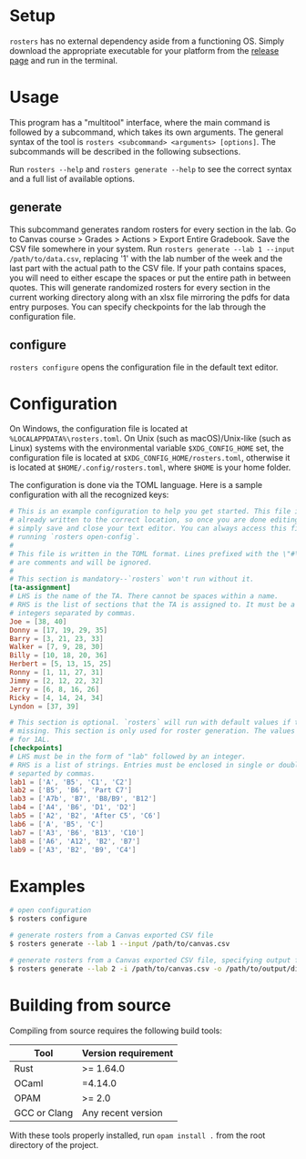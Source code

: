 # Setup

`rosters` has no external dependency aside from a functioning OS. Simply
download the appropriate executable for your platform from the [release
page](https://github.com/macthecadillac/rosters/releases) and run in the
terminal.

# Usage

This program has a "multitool" interface, where the main command is followed by a
subcommand, which takes its own arguments. The general syntax of the tool is
`rosters <subcommand> <arguments> [options]`. The subcommands will be described
in the following subsections.

Run `rosters --help` and `rosters generate --help` to see the correct syntax and
a full list of available options.

## generate
    
This subcommand generates random rosters for every section in the lab. Go to
Canvas course > Grades > Actions > Export Entire Gradebook. Save the CSV file
somewhere in your system. Run `rosters generate --lab 1 --input
/path/to/data.csv`, replacing '1' with the lab number of the week and the last
part with the actual path to the CSV file. If your path contains spaces, you
will need to either escape the spaces or put the entire path in between quotes.
This will generate randomized rosters for every section in the current working
directory along with an xlsx file mirroring the pdfs for data entry purposes.
You can specify checkpoints for the lab through the configuration file.

## configure

`rosters configure` opens the configuration file in the default text editor.

# Configuration

On Windows, the configuration file is located at
`%LOCALAPPDATA%\rosters.toml`. On Unix (such as macOS)/Unix-like (such as
Linux) systems with the environmental variable `$XDG_CONFIG_HOME` set, the
configuration file is located at `$XDG_CONFIG_HOME/rosters.toml`, otherwise it
is located at `$HOME/.config/rosters.toml`, where `$HOME` is your home folder.

The configuration is done via the TOML language. Here is a sample configuration
with all the recognized keys:

```toml
# This is an example configuration to help you get started. This file is
# already written to the correct location, so once you are done editing it,
# simply save and close your text editor. You can always access this file by
# running `rosters open-config`.
#
# This file is written in the TOML format. Lines prefixed with the \"#\" sign
# are comments and will be ignored.
#
# This section is mandatory--`rosters` won't run without it.
[ta-assignment]
# LHS is the name of the TA. There cannot be spaces within a name.
# RHS is the list of sections that the TA is assigned to. It must be a list of
# integers separated by commas.
Joe = [38, 40]
Donny = [17, 19, 29, 35]
Barry = [3, 21, 23, 33]
Walker = [7, 9, 28, 30]
Billy = [10, 18, 20, 36]
Herbert = [5, 13, 15, 25]
Ronny = [1, 11, 27, 31]
Jimmy = [2, 12, 22, 32]
Jerry = [6, 8, 16, 26]
Ricky = [4, 14, 24, 34]
Lyndon = [37, 39]

# This section is optional. `rosters` will run with default values if this is
# missing. This section is only used for roster generation. The values below are
# for 1AL.
[checkpoints]
# LHS must be in the form of "lab" followed by an integer.
# RHS is a list of strings. Entries must be enclosed in single or double quotes
# separted by commas.
lab1 = ['A', 'B5', 'C1', 'C2']
lab2 = ['B5', 'B6', 'Part C7']
lab3 = ['A7b', 'B7', 'B8/B9', 'B12']
lab4 = ['A4', 'B6', 'D1', 'D2']
lab5 = ['A2', 'B2', 'After C5', 'C6']
lab6 = ['A', 'B5', 'C']
lab7 = ['A3', 'B6', 'B13', 'C10']
lab8 = ['A6', 'A12', 'B2', 'B7']
lab9 = ['A3', 'B2', 'B9', 'C4']
```

# Examples

```sh
# open configuration
$ rosters configure

# generate rosters from a Canvas exported CSV file
$ rosters generate --lab 1 --input /path/to/canvas.csv

# generate rosters from a Canvas exported CSV file, specifying output file
$ rosters generate --lab 2 -i /path/to/canvas.csv -o /path/to/output/directory
```

# Building from source
Compiling from source requires the following build tools:

|Tool|Version requirement|
|----|-----|
|Rust| >= 1.64.0|
|OCaml| =4.14.0|
| OPAM| >= 2.0|
|GCC or Clang|Any recent version|

With these tools properly installed, run `opam install .` from the root
directory of the project.
